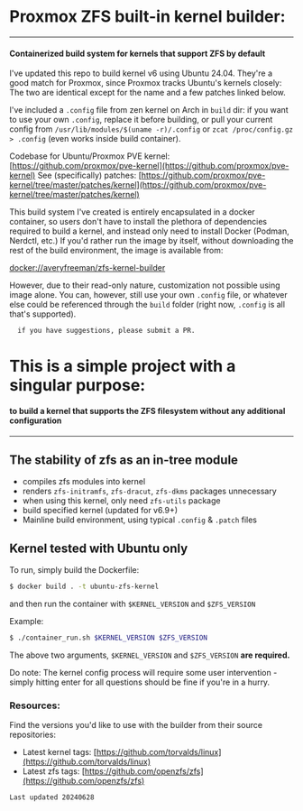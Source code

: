# Proxmox ZFS built-in kernel builder: 
---
#### Containerized build system for kernels that support ZFS by default 

I've updated this repo to build kernel v6 using Ubuntu 24.04. They're
a good match for Proxmox, since Proxmox tracks Ubuntu's kernels closely:  
The two are identical except for the name and a few patches linked below.

I've included a `.config` file from zen kernel on Arch in `build` dir:
if you want to use your own `.config`, replace it before building, or
pull your current config from `/usr/lib/modules/$(uname -r)/.config` or
`zcat /proc/config.gz > .config` (even works inside build container). 

Codebase for Ubuntu/Proxmox PVE kernel: [https://github.com/proxmox/pve-kernel](https://github.com/proxmox/pve-kernel)
See (specifically) patches: [https://github.com/proxmox/pve-kernel/tree/master/patches/kernel](https://github.com/proxmox/pve-kernel/tree/master/patches/kernel) 

This build system I've created is entirely encapsulated in a docker container,
so users don't have to install the plethora of dependencies required to build
a kernel, and instead only need to install Docker (Podman, Nerdctl, etc.)
If you'd rather run the image by itself, without downloading the rest of the
build environment, the image is available from:

[docker://averyfreeman/zfs-kernel-builder](docker://averyfreeman/zfs-kernel-builder)

However, due to their read-only nature, customization not possible using image alone.
You can, however, still use your own `.config` file, or whatever else could be 
referenced through the `build` folder (right now, `.config` is all that's supported).

      if you have suggestions, please submit a PR.


# This is a simple project with a singular purpose: 
#### to build a kernel that supports the ZFS filesystem without any additional configuration
---

## The stability of zfs as an in-tree module

- compiles zfs modules into kernel
- renders `zfs-initramfs`, `zfs-dracut`, `zfs-dkms` packages unnecessary
- when using this kernel, only need `zfs-utils` package
- build specified kernel (updated for v6.9+)
- Mainline build environment, using typical `.config` & `.patch` files 

## Kernel tested with Ubuntu only

To run, simply build the Dockerfile:

```bash
$ docker build . -t ubuntu-zfs-kernel
```

and then run the container with `$KERNEL_VERSION` and `$ZFS_VERSION` 

Example:
```bash
$ ./container_run.sh $KERNEL_VERSION $ZFS_VERSION
```

The above two arguments, `$KERNEL_VERSION` and `$ZFS_VERSION` **are required.**

Do note: The kernel config process will require some user intervention - simply hitting enter for all questions should be fine if you're in a hurry.

### Resources:

Find the versions you'd like to use with the builder from their source repositories:

- Latest kernel tags: [https://github.com/torvalds/linux](https://github.com/torvalds/linux)
- Latest zfs tags: [https://github.com/openzfs/zfs](https://github.com/openzfs/zfs)

`Last updated 20240628`
